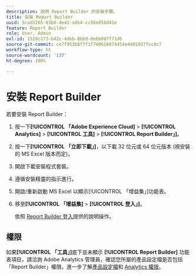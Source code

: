 ```yaml
---
description: 說明 Report Builder 的安裝步驟。
title: 安裝 Report Builder
uuid: 5cad3265-83b6-4e42-a8b4-cc56e050d41e
feature: Report Builder
role: User, Admin
exl-id: 1529c173-b42c-4deb-8bb9-0e6b007f71d6
source-git-commit: ce7f953b8f7f1f7d0616074454e4401937fcc0c7
workflow-type: ht
source-wordcount: '137'
ht-degree: 100%

---
```


# 安裝 Report Builder

若要安裝 Report Builder：

1. 按一下&#x200B;**[!UICONTROL 「Adobe Experience Cloud]** > **[!UICONTROL Analytics]** > **[!UICONTROL 工具]** > **[!UICONTROL Report Builder」]**。
1. 按一下&#x200B;**[!UICONTROL 「立即下載」]**，以下載 32 位元或 64 位元版本 (視安裝的 MS Excel 版本而定)。
1. 開啟下載安裝程式套裝。
1. 遵循安裝精靈的指示進行。
1. 開啟/重新啟動 MS Excel 以顯示[!UICONTROL 「增益集」]功能表。
1. 移至&#x200B;**[!UICONTROL 「增益集]** > **[!UICONTROL 登入」]**。

   依照 [Report Builder 登入](/help/analyze/report-builder/setup/login.md)提供的說明操作。

## 權限

如果&#x200B;**[!UICONTROL 「工具」]**&#x200B;底下並未顯示 **[!UICONTROL Report Builder]** 功能表項目，請洽詢 Adobe Analytics 管理員，確認您所屬的產品設定檔是否包括「Report Builder」權限。進一步了解[產品設定檔](https://experienceleague.adobe.com/docs/analytics/admin/admin-console/permissions/product-profile.html?lang=zh-Hant)和 [Analytics 權限](https://experienceleague.adobe.com/docs/analytics/admin/admin-console/permissions/analytics-tools.html?lang=zh-Hant)。
